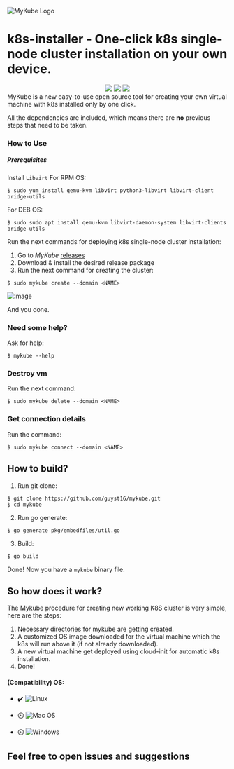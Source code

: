 ![MyKube Logo](https://user-images.githubusercontent.com/100173467/202854244-a0b4d1c7-27a5-45f0-a2cb-b93615993c11.png)





# k8s-installer - One-click k8s single-node cluster installation on your own device.

<div align="center">
  <img src="https://img.shields.io/github/license/guyst16/mykube">
  <img src="https://img.shields.io/github/languages/code-size/guyst16/mykube"> 
  <img src="https://github.com/guyst16/mykube/workflows/Lint%20Code%20Base/badge.svg">
</div>
MyKube is a new easy-to-use open source tool for creating your own virtual machine with k8s installed only by one click.

All the dependencies are included, which means there are **no** previous steps that need to be taken.

### How to Use

##### Prerequisites
Install `Libvirt`
For RPM OS:
```
$ sudo yum install qemu-kvm libvirt python3-libvirt libvirt-client bridge-utils
```
For DEB OS:
```
$ sudo sudo apt install qemu-kvm libvirt-daemon-system libvirt-clients bridge-utils
```

Run the next commands for deploying k8s single-node cluster installation:

1. Go to _MyKube_ [releases](https://github.com/guyst16/mykube/releases/tag/v0.0.1-alpha)
2. Download & install the desired release package
3. Run the next command for creating the cluster:
```
$ sudo mykube create --domain <NAME>
```
![image](https://github.com/guyst16/mykube/assets/100173467/4ac2ebb4-ce5b-4305-bab1-c659abebfc5d)


And you done.

### Need some help?

Ask for help:
```
$ mykube --help
```
### Destroy vm

Run the next command:

```
$ sudo mykube delete --domain <NAME>
```

### Get connection details

Run the command:

```
$ sudo mykube connect --domain <NAME>
```

## How to build?
1. Run git clone:
```
$ git clone https://github.com/guyst16/mykube.git
$ cd mykube
```
2. Run go generate:
```
$ go generate pkg/embedfiles/util.go
```
3. Build:
```
$ go build
```
Done! Now you have a `mykube` binary file.

## So how does it work?
The Mykube procedure for creating new working K8S cluster is very simple, here are the steps:
1. Necessary directories for mykube are getting created.
1. A customized OS image downloaded for the virtual machine which the k8s will run above it (if not already downloaded).
2. A new virtual machine get deployed using cloud-init for automatic k8s installation.
3. Done!

#### (Compatibility) OS:

- ✔️ ![Linux](https://img.shields.io/badge/Linux-FCC624?style=for-the-badge&logo=linux&logoColor=black)

- ⏲️ ![Mac OS](https://img.shields.io/badge/mac%20os-000000?style=for-the-badge&logo=apple&logoColor=white) 

- ⏲️ ![Windows](https://img.shields.io/badge/Windows-0078D6?style=for-the-badge&logo=windows&logoColor=white)





## Feel free to open issues and suggestions

